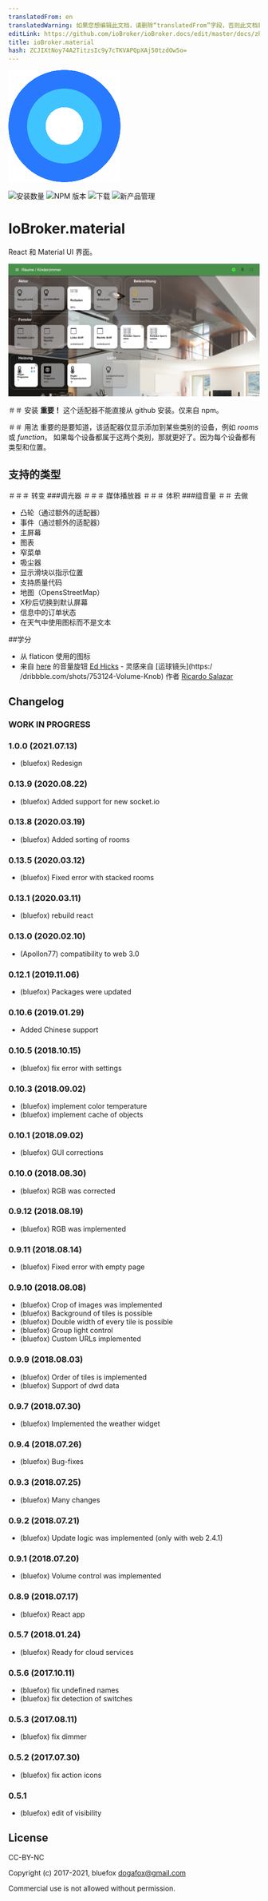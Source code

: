 ```yaml
---
translatedFrom: en
translatedWarning: 如果您想编辑此文档，请删除“translatedFrom”字段，否则此文档将再次自动翻译
editLink: https://github.com/ioBroker/ioBroker.docs/edit/master/docs/zh-cn/adapterref/iobroker.material/README.md
title: ioBroker.material
hash: ZCJIXtNoy74A2TitzsIc9y7cTKVAPQpXAj50tzdOw5o=
---
```

![商标](../../../en/adapterref/iobroker.material/admin/material.png)

![安装数量](http://iobroker.live/badges/material-stable.svg)
![NPM 版本](http://img.shields.io/npm/v/iobroker.material.svg)
![下载](https://img.shields.io/npm/dm/iobroker.material.svg)
![新产品管理](https://nodei.co/npm/iobroker.material.png?downloads=true)

# IoBroker.material
React 和 Material UI 界面。

![截图](../../../en/adapterref/iobroker.material/img/screenshot1.png)

＃＃ 安装
**重要！** 这个适配器不能直接从 github 安装。仅来自 npm。

＃＃ 用法
重要的是要知道，该适配器仅显示添加到某些类别的设备，例如 *rooms* 或 *function*。
如果每个设备都属于这两个类别，那就更好了。因为每个设备都有类型和位置。

## 支持的类型
＃＃＃ 转变
###调光器
＃＃＃ 媒体播放器
＃＃＃ 体积
###组音量
＃＃ 去做
* 凸轮（通过额外的适配器）
* 事件（通过额外的适配器）
* 主屏幕
* 图表
* 窄菜单
* 吸尘器
* 显示滑块以指示位置
* 支持质量代码
* 地图（OpensStreetMap）
* X秒后切换到默认屏幕
* 信息中的订单状态
* 在天气中使用图标而不是文本

##学分
- 从 flaticon 使用的图标
- 来自 [here](https://codepen.io/blucube/pen/cudAz) 的音量旋钮 [Ed Hicks](https://twitter.com/blucube) - 灵感来自 [运球镜头](https:/ /dribbble.com/shots/753124-Volume-Knob) 作者 [Ricardo Salazar](https://twitter.com/rickss)

<!-- 下一版本的占位符（在行首）：

### __工作进行中__ -->

## Changelog
### __WORK IN PROGRESS__
### 1.0.0 (2021.07.13)
* (bluefox) Redesign

### 0.13.9 (2020.08.22)
* (bluefox) Added support for new socket.io

### 0.13.8 (2020.03.19)
* (bluefox) Added sorting of rooms

### 0.13.5 (2020.03.12)
* (bluefox) Fixed error with stacked rooms

### 0.13.1 (2020.03.11)
* (bluefox) rebuild react

### 0.13.0 (2020.02.10)
* (Apollon77) compatibility to web 3.0

### 0.12.1 (2019.11.06)
* (bluefox) Packages were updated

### 0.10.6 (2019.01.29)
*  Added Chinese support

### 0.10.5 (2018.10.15)
* (bluefox) fix error with settings

### 0.10.3 (2018.09.02)
* (bluefox) implement color temperature
* (bluefox) implement cache of objects

### 0.10.1 (2018.09.02)
* (bluefox) GUI corrections
### 0.10.0 (2018.08.30)
* (bluefox) RGB was corrected

### 0.9.12 (2018.08.19)
* (bluefox) RGB was implemented

### 0.9.11 (2018.08.14)
* (bluefox) Fixed error with empty page

### 0.9.10 (2018.08.08)
* (bluefox) Crop of images was implemented
* (bluefox) Background of tiles is possible
* (bluefox) Double width of every tile is possible
* (bluefox) Group light control
* (bluefox) Custom URLs implemented

### 0.9.9 (2018.08.03)
* (bluefox) Order of tiles is implemented
* (bluefox) Support of dwd data

### 0.9.7 (2018.07.30)
* (bluefox) Implemented the weather widget

### 0.9.4 (2018.07.26)
* (bluefox) Bug-fixes

### 0.9.3 (2018.07.25)
* (bluefox) Many changes

### 0.9.2 (2018.07.21)
* (bluefox) Update logic was implemented (only with web 2.4.1)

### 0.9.1 (2018.07.20)
* (bluefox) Volume control was implemented

### 0.8.9 (2018.07.17)
* (bluefox) React app

### 0.5.7 (2018.01.24)
* (bluefox) Ready for cloud services

### 0.5.6 (2017.10.11)
* (bluefox) fix undefined names
* (bluefox) fix detection of switches

### 0.5.3 (2017.08.11)
* (bluefox) fix dimmer

### 0.5.2 (2017.07.30)
* (bluefox) fix action icons

### 0.5.1
* (bluefox) edit of visibility

## License
CC-BY-NC

Copyright (c) 2017-2021, bluefox <dogafox@gmail.com>

Commercial use is not allowed without permission.